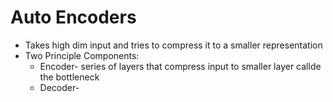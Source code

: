 # Auto Encoders
- Takes high dim input and tries to compress it to a smaller representation 
- Two Principle Components:
    - Encoder- series of layers that compress input to smaller layer callde the bottleneck
    - Decoder- 